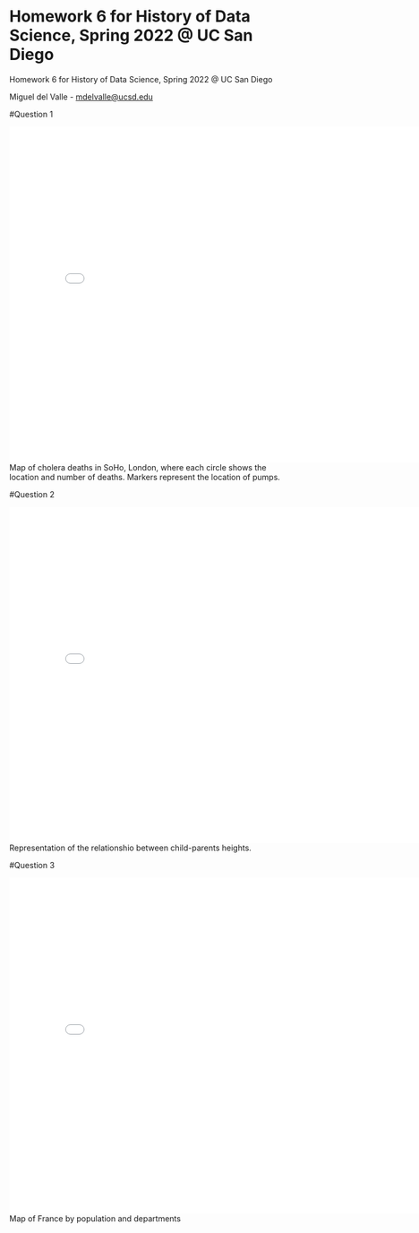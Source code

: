 # Homework 6 for History of Data Science, Spring 2022 @ UC San Diego

Homework 6 for History of Data Science, Spring 2022 @ UC San Diego

Miguel del Valle - mdelvalle@ucsd.edu

#Question 1 
<iframe src='/snow-map.html' width=800 height=600 frameBorder=0></iframe>
Map of cholera deaths in SoHo, London, where each circle shows the location  and number of deaths. Markers represent the location of pumps.

#Question 2
<iframe src='/plotly-galton_fig.html' width=800 height=600 frameBorder=0></iframe>
Representation of the relationshio between child-parents heights.

#Question 3
<iframe src='/plotly-france_fig.html' width=800 height=600 frameBorder=0></iframe>
Map of France by population and departments
